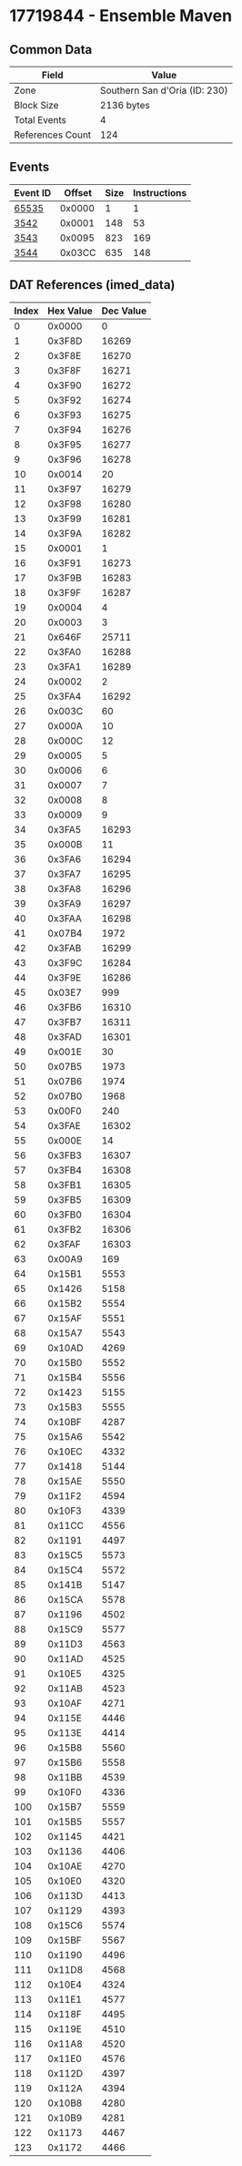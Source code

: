# 17719844 - Ensemble Maven

## Common Data

| Field            | Value                         |
|------------------|-------------------------------|
| Zone             | Southern San d'Oria (ID: 230) |
| Block Size       | 2136 bytes                    |
| Total Events     | 4                             |
| References Count | 124                           |

## Events

| Event ID            | Offset   |   Size |   Instructions |
|---------------------|----------|--------|----------------|
| [65535](./65535.md) | 0x0000   |      1 |              1 |
| [3542](./3542.md)   | 0x0001   |    148 |             53 |
| [3543](./3543.md)   | 0x0095   |    823 |            169 |
| [3544](./3544.md)   | 0x03CC   |    635 |            148 |

## DAT References (imed_data)

|   Index | Hex Value   |   Dec Value |
|---------|-------------|-------------|
|       0 | 0x0000      |           0 |
|       1 | 0x3F8D      |       16269 |
|       2 | 0x3F8E      |       16270 |
|       3 | 0x3F8F      |       16271 |
|       4 | 0x3F90      |       16272 |
|       5 | 0x3F92      |       16274 |
|       6 | 0x3F93      |       16275 |
|       7 | 0x3F94      |       16276 |
|       8 | 0x3F95      |       16277 |
|       9 | 0x3F96      |       16278 |
|      10 | 0x0014      |          20 |
|      11 | 0x3F97      |       16279 |
|      12 | 0x3F98      |       16280 |
|      13 | 0x3F99      |       16281 |
|      14 | 0x3F9A      |       16282 |
|      15 | 0x0001      |           1 |
|      16 | 0x3F91      |       16273 |
|      17 | 0x3F9B      |       16283 |
|      18 | 0x3F9F      |       16287 |
|      19 | 0x0004      |           4 |
|      20 | 0x0003      |           3 |
|      21 | 0x646F      |       25711 |
|      22 | 0x3FA0      |       16288 |
|      23 | 0x3FA1      |       16289 |
|      24 | 0x0002      |           2 |
|      25 | 0x3FA4      |       16292 |
|      26 | 0x003C      |          60 |
|      27 | 0x000A      |          10 |
|      28 | 0x000C      |          12 |
|      29 | 0x0005      |           5 |
|      30 | 0x0006      |           6 |
|      31 | 0x0007      |           7 |
|      32 | 0x0008      |           8 |
|      33 | 0x0009      |           9 |
|      34 | 0x3FA5      |       16293 |
|      35 | 0x000B      |          11 |
|      36 | 0x3FA6      |       16294 |
|      37 | 0x3FA7      |       16295 |
|      38 | 0x3FA8      |       16296 |
|      39 | 0x3FA9      |       16297 |
|      40 | 0x3FAA      |       16298 |
|      41 | 0x07B4      |        1972 |
|      42 | 0x3FAB      |       16299 |
|      43 | 0x3F9C      |       16284 |
|      44 | 0x3F9E      |       16286 |
|      45 | 0x03E7      |         999 |
|      46 | 0x3FB6      |       16310 |
|      47 | 0x3FB7      |       16311 |
|      48 | 0x3FAD      |       16301 |
|      49 | 0x001E      |          30 |
|      50 | 0x07B5      |        1973 |
|      51 | 0x07B6      |        1974 |
|      52 | 0x07B0      |        1968 |
|      53 | 0x00F0      |         240 |
|      54 | 0x3FAE      |       16302 |
|      55 | 0x000E      |          14 |
|      56 | 0x3FB3      |       16307 |
|      57 | 0x3FB4      |       16308 |
|      58 | 0x3FB1      |       16305 |
|      59 | 0x3FB5      |       16309 |
|      60 | 0x3FB0      |       16304 |
|      61 | 0x3FB2      |       16306 |
|      62 | 0x3FAF      |       16303 |
|      63 | 0x00A9      |         169 |
|      64 | 0x15B1      |        5553 |
|      65 | 0x1426      |        5158 |
|      66 | 0x15B2      |        5554 |
|      67 | 0x15AF      |        5551 |
|      68 | 0x15A7      |        5543 |
|      69 | 0x10AD      |        4269 |
|      70 | 0x15B0      |        5552 |
|      71 | 0x15B4      |        5556 |
|      72 | 0x1423      |        5155 |
|      73 | 0x15B3      |        5555 |
|      74 | 0x10BF      |        4287 |
|      75 | 0x15A6      |        5542 |
|      76 | 0x10EC      |        4332 |
|      77 | 0x1418      |        5144 |
|      78 | 0x15AE      |        5550 |
|      79 | 0x11F2      |        4594 |
|      80 | 0x10F3      |        4339 |
|      81 | 0x11CC      |        4556 |
|      82 | 0x1191      |        4497 |
|      83 | 0x15C5      |        5573 |
|      84 | 0x15C4      |        5572 |
|      85 | 0x141B      |        5147 |
|      86 | 0x15CA      |        5578 |
|      87 | 0x1196      |        4502 |
|      88 | 0x15C9      |        5577 |
|      89 | 0x11D3      |        4563 |
|      90 | 0x11AD      |        4525 |
|      91 | 0x10E5      |        4325 |
|      92 | 0x11AB      |        4523 |
|      93 | 0x10AF      |        4271 |
|      94 | 0x115E      |        4446 |
|      95 | 0x113E      |        4414 |
|      96 | 0x15B8      |        5560 |
|      97 | 0x15B6      |        5558 |
|      98 | 0x11BB      |        4539 |
|      99 | 0x10F0      |        4336 |
|     100 | 0x15B7      |        5559 |
|     101 | 0x15B5      |        5557 |
|     102 | 0x1145      |        4421 |
|     103 | 0x1136      |        4406 |
|     104 | 0x10AE      |        4270 |
|     105 | 0x10E0      |        4320 |
|     106 | 0x113D      |        4413 |
|     107 | 0x1129      |        4393 |
|     108 | 0x15C6      |        5574 |
|     109 | 0x15BF      |        5567 |
|     110 | 0x1190      |        4496 |
|     111 | 0x11D8      |        4568 |
|     112 | 0x10E4      |        4324 |
|     113 | 0x11E1      |        4577 |
|     114 | 0x118F      |        4495 |
|     115 | 0x119E      |        4510 |
|     116 | 0x11A8      |        4520 |
|     117 | 0x11E0      |        4576 |
|     118 | 0x112D      |        4397 |
|     119 | 0x112A      |        4394 |
|     120 | 0x10B8      |        4280 |
|     121 | 0x10B9      |        4281 |
|     122 | 0x1173      |        4467 |
|     123 | 0x1172      |        4466 |
